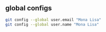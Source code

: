 ## global configs
```sh
git config --global user.email "Mona Lisa"
git config --global user.name "Mona Lisa"
```
